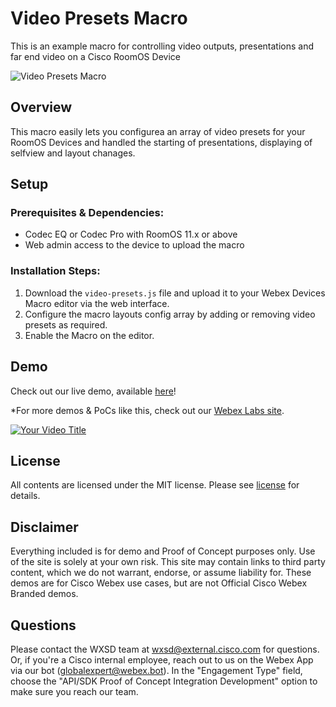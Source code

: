 
# Video Presets Macro

This is an example macro for controlling video outputs, presentations and far end video on a Cisco RoomOS Device

![Video Presets Macro](https://github.com/user-attachments/assets/3b7faf0e-bcb2-4beb-8264-c0a87111dd76)

## Overview

This macro easily lets you configurea an array of video presets for your RoomOS Devices and handled the starting of presentations, displaying of selfview and layout chanages.


## Setup

### Prerequisites & Dependencies: 

- Codec EQ or Codec Pro with RoomOS 11.x or above
- Web admin access to the device to upload the macro


### Installation Steps:

1. Download the ``video-presets.js`` file and upload it to your Webex Devices Macro editor via the web interface.
2. Configure the macro layouts config array by adding or removing video presets as required.
3. Enable the Macro on the editor.
    
    
## Demo

<!-- Insert link to the website below (if deployed). -->
Check out our live demo, available [here](<insert link>)!

<!-- Keep the following statement -->
*For more demos & PoCs like this, check out our [Webex Labs site](https://collabtoolbox.cisco.com/webex-labs).


<!-- Update your vidcast title, video screenshot, vidcast/youtube link & name -->
[![Your Video Title ](assets/peer_support_main.PNG)](https://www.youtube.com/watch?v=SqZhiC8jHhU&t=10s, "<insert demo name here>")



## License

All contents are licensed under the MIT license. Please see [license](LICENSE) for details.


## Disclaimer

Everything included is for demo and Proof of Concept purposes only. Use of the site is solely at your own risk. This site may contain links to third party content, which we do not warrant, endorse, or assume liability for. These demos are for Cisco Webex use cases, but are not Official Cisco Webex Branded demos.


## Questions
Please contact the WXSD team at [wxsd@external.cisco.com](mailto:wxsd@external.cisco.com?subject=RepoName) for questions. Or, if you're a Cisco internal employee, reach out to us on the Webex App via our bot (globalexpert@webex.bot). In the "Engagement Type" field, choose the "API/SDK Proof of Concept Integration Development" option to make sure you reach our team. 
